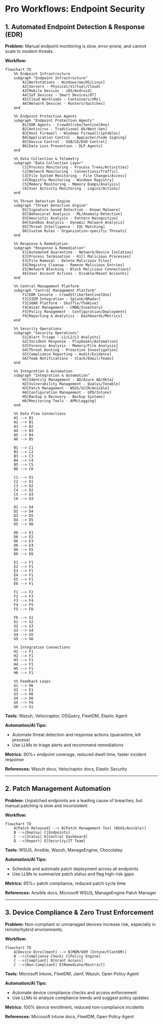 # Pro Workflows: Endpoint Security

## 1. Automated Endpoint Detection & Response (EDR)
**Problem:** Manual endpoint monitoring is slow, error-prone, and cannot scale to modern threats.

**Workflow:**
```mermaid
flowchart TD
    %% Endpoint Infrastructure
    subgraph "Endpoint Infrastructure"
        A1[Workstations - Windows/macOS/Linux]
        A2[Servers - Physical/Virtual/Cloud]
        A3[Mobile Devices - iOS/Android]
        A4[IoT Devices - Smart Devices/OT]
        A5[Cloud Workloads - Containers/VMs]
        A6[Network Devices - Routers/Switches]
    end
    
    %% Endpoint Protection Agents
    subgraph "Endpoint Protection Agents"
        B1[EDR Agents - CrowdStrike/SentinelOne]
        B2[Antivirus - Traditional AV/Next-Gen]
        B3[Host Firewall - Windows Firewall/iptables]
        B4[Application Control - AppLocker/Code Signing]
        B5[Device Control - USB/CD/DVD Control]
        B6[Data Loss Prevention - DLP Agents]
    end
    
    %% Data Collection & Telemetry
    subgraph "Data Collection Layer"
        C1[Process Monitoring - Process Trees/Activities]
        C2[Network Monitoring - Connections/Traffic]
        C3[File System Monitoring - File Changes/Access]
        C4[Registry Monitoring - Windows Registry]
        C5[Memory Monitoring - Memory Dumps/Analysis]
        C6[User Activity Monitoring - Logins/Actions]
    end
    
    %% Threat Detection Engine
    subgraph "Threat Detection Engine"
        D1[Signature-based Detection - Known Malware]
        D2[Behavioral Analysis - ML/Anomaly Detection]
        D3[Heuristic Analysis - Pattern Recognition]
        D4[Sandbox Analysis - Dynamic Malware Analysis]
        D5[Threat Intelligence - IOC Matching]
        D6[Custom Rules - Organization-specific Threats]
    end
    
    %% Response & Remediation
    subgraph "Response & Remediation"
        E1[Automated Quarantine - Network/Device Isolation]
        E2[Process Termination - Kill Malicious Processes]
        E3[File Removal - Delete Malicious Files]
        E4[Registry Cleanup - Remove Malicious Entries]
        E5[Network Blocking - Block Malicious Connections]
        E6[User Account Actions - Disable/Reset Accounts]
    end
    
    %% Central Management Platform
    subgraph "Central Management Platform"
        F1[EDR Console - CrowdStrike/SentinelOne]
        F2[SIEM Integration - Splunk/QRadar]
        F3[SOAR Platform - Shuffle/TheHive]
        F4[Asset Management - CMDB/Inventory]
        F5[Policy Management - Configuration/Deployment]
        F6[Reporting & Analytics - Dashboards/Metrics]
    end
    
    %% Security Operations
    subgraph "Security Operations"
        G1[Alert Triage - L1/L2/L3 Analysts]
        G2[Incident Response - Playbooks/Automation]
        G3[Forensic Analysis - Memory/File Analysis]
        G4[Threat Hunting - Proactive Investigation]
        G5[Compliance Reporting - Audit/Evidence]
        G6[Team Notifications - Slack/Email/Teams]
    end
    
    %% Integration & Automation
    subgraph "Integration & Automation"
        H1[Identity Management - AD/Azure AD/Okta]
        H2[Vulnerability Management - Qualys/Tenable]
        H3[Patch Management - WSUS/SCCM/Ansible]
        H4[Configuration Management - GPO/Intune]
        H5[Backup & Recovery - Backup Systems]
        H6[Monitoring Tools - APM/Logging]
    end
    
    %% Data Flow Connections
    A1 --> B1
    A2 --> B1
    A3 --> B2
    A4 --> B3
    A5 --> B4
    A6 --> B5
    
    B1 --> C1
    B2 --> C2
    B3 --> C3
    B4 --> C4
    B5 --> C5
    B6 --> C6
    
    C1 --> D1
    C2 --> D1
    C3 --> D2
    C4 --> D2
    C5 --> D3
    C6 --> D3
    
    D1 --> D4
    D2 --> D4
    D3 --> D5
    D4 --> D5
    D5 --> D6
    
    D6 --> E1
    D6 --> E2
    D6 --> E3
    D6 --> E4
    D6 --> E5
    D6 --> E6
    
    E1 --> F1
    E2 --> F1
    E3 --> F1
    E4 --> F1
    E5 --> F1
    E6 --> F1
    
    F1 --> F2
    F2 --> F3
    F3 --> F4
    F4 --> F5
    F5 --> F6
    
    F6 --> G1
    G1 --> G2
    G2 --> G3
    G3 --> G4
    G4 --> G5
    G5 --> G6
    
    %% Integration Connections
    H1 --> F1
    H2 --> F1
    H3 --> F1
    H4 --> F1
    H5 --> F1
    H6 --> F1
    
    %% Feedback Loops
    G1 --> D6
    G2 --> E1
    G3 --> D6
    G4 --> D6
    G5 --> F6
    G6 --> G1
```
**Tools:** Wazuh, Velociraptor, OSQuery, FleetDM, Elastic Agent

**Automation/AI Tips:**
- Automate threat detection and response actions (quarantine, kill process)
- Use LLMs to triage alerts and recommend remediations

**Metrics:** 90%+ endpoint coverage, reduced dwell time, faster incident response

**References:** Wazuh docs, Velociraptor docs, Elastic Security

---

## 2. Patch Management Automation
**Problem:** Unpatched endpoints are a leading cause of breaches, but manual patching is slow and inconsistent.

**Workflow:**
```mermaid
flowchart TD
    A[Patch Released] --> B[Patch Management Tool (WSUS/Ansible)]
    B -->|Deploy| C[Endpoints]
    C -->|Status| D[Central Dashboard]
    D -->|Report| E[Security/IT Team]
```
**Tools:** WSUS, Ansible, Wazuh, ManageEngine, Chocolatey

**Automation/AI Tips:**
- Schedule and automate patch deployment across all endpoints
- Use LLMs to summarize patch status and flag high-risk gaps

**Metrics:** 95%+ patch compliance, reduced patch cycle time

**References:** Ansible docs, Microsoft WSUS, ManageEngine Patch Manager

---

## 3. Device Compliance & Zero Trust Enforcement
**Problem:** Non-compliant or unmanaged devices increase risk, especially in remote/hybrid environments.

**Workflow:**
```mermaid
flowchart TD
    A[Device Enrollment] --> B[MDM/UEM (Intune/FleetDM)]
    B -->|Compliance Check| C[Policy Engine]
    C -->|Compliant| D[Grant Access]
    C -->|Non-Compliant| E[Remediate/Restrict]
```
**Tools:** Microsoft Intune, FleetDM, Jamf, Wazuh, Open Policy Agent

**Automation/AI Tips:**
- Automate device compliance checks and access enforcement
- Use LLMs to analyze compliance trends and suggest policy updates

**Metrics:** 100% device enrollment, reduced non-compliance incidents

**References:** Microsoft Intune docs, FleetDM, Open Policy Agent 